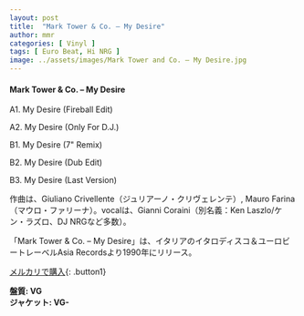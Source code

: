 ```yaml
---
layout: post
title:  "Mark Tower & Co. – My Desire"
author: mmr
categories: [ Vinyl ]
tags: [ Euro Beat, Hi NRG ]
image: ../assets/images/Mark Tower and Co. – My Desire.jpg
---
```


#### Mark Tower & Co. – My Desire

A1. My Desire (Fireball Edit)

A2. My Desire (Only For D.J.)

B1. My Desire (7" Remix)

B2. My Desire (Dub Edit)

B3. My Desire (Last Version)

作曲は、Giuliano Crivellente（ジュリアーノ・クリヴェレンテ）, Mauro Farina（マウロ・ファリーナ）。vocalは、Gianni Coraini（別名義：Ken Laszlo/ケン・ラズロ、DJ NRGなど多数）。

「Mark Tower & Co. – My Desire」は、イタリアのイタロディスコ＆ユーロビートレーベルAsia Recordsより1990年にリリース。


[メルカリで購入](https://jp.mercari.com/item/m42307915967){: .button1}

<div class="mt-4 mb-4 d-flex align-items-center">
<strong class="mr-1">盤質: VG</strong>
</div>
<div class="mt-4 mb-4 d-flex align-items-center">
<strong class="mr-1">ジャケット: VG-</strong>
</div>
